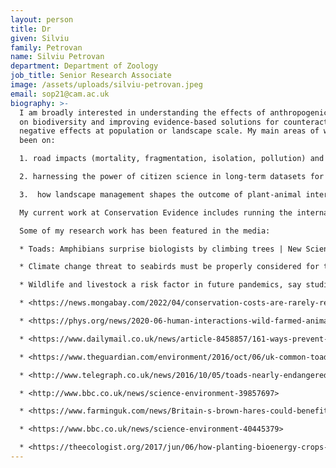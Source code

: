 ```yaml
---
layout: person
title: Dr
given: Silviu
family: Petrovan
name: Silviu Petrovan
department: Department of Zoology
job_title: Senior Research Associate
image: /assets/uploads/silviu-petrovan.jpeg
email: sop21@cam.ac.uk
biography: >-
  I am broadly interested in understanding the effects of anthropogenic changes
  on biodiversity and improving evidence-based solutions for counteracting
  negative effects at population or landscape scale. My main areas of work have
  been on:

  1. road impacts (mortality, fragmentation, isolation, pollution) and evidence-based mitigation sollutions for amphibian and small and medium-sized mammals. This includes movement patterns and using road-based surveys for large-scale monitoring.

  2. harnessing the power of citizen science in long-term datasets for biodiversity monitoring, including for emerging wildlife diseases.

  3.  how landscape management shapes the outcome of plant-animal interactions such as grazing and species distribution in relation to lagomorphs.

  My current work at Conservation Evidence includes running the international expert assessments of evidence as well as editing the annual What Works In Conservation volume. I also contribute as an author to various elements of evidence synthesis. 

  Some of my research work has been featured in the media: 

  * Toads: Amphibians surprise biologists by climbing trees | New Scientist

  * Climate change threat to seabirds must be properly considered for their conservation to be effective (phys.org)

  * Wildlife and livestock a risk factor in future pandemics, say studies | Infectious diseases | The Guardian

  * <https://news.mongabay.com/2022/04/conservation-costs-are-rarely-reported...>

  * <https://phys.org/news/2020-06-human-interactions-wild-farmed-animals.html>

  * <https://www.dailymail.co.uk/news/article-8458857/161-ways-prevent-pandemic-Cambridge-University-study.html>

  * <https://www.theguardian.com/environment/2016/oct/06/uk-common-toad-numbers-down-two-thirds-in-30-years>

  * <http://www.telegraph.co.uk/news/2016/10/05/toads-nearly-endangered-after-suffering-massive-decline-in-30-ye/>

  * <http://www.bbc.co.uk/news/science-environment-39857697>

  * <https://www.farminguk.com/news/Britain-s-brown-hares-could-benefit-from-non-native-crops-grown-for-bioenergy_46390.html>

  * <https://www.bbc.co.uk/news/science-environment-40445379>

  * <https://theecologist.org/2017/jun/06/how-planting-bioenergy-crops-could-help-stop-britains-brown-hare-becoming-extinct>
---
```

